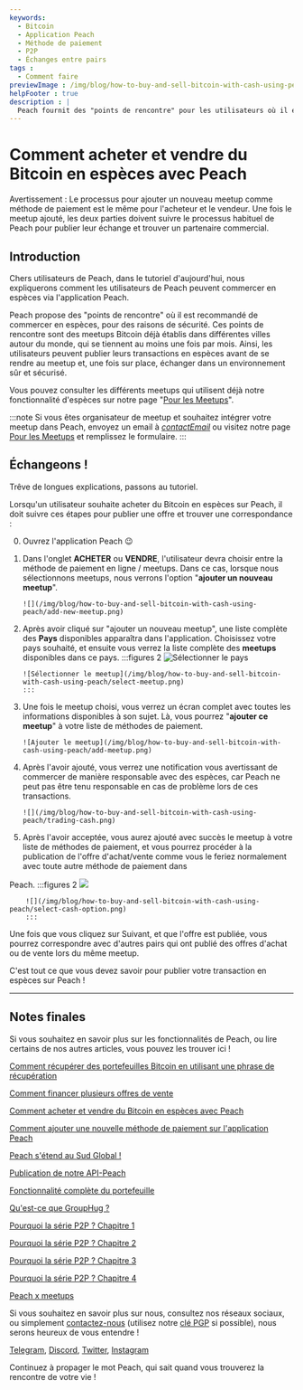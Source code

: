 ```yaml
---
keywords:
  - Bitcoin
  - Application Peach
  - Méthode de paiement
  - P2P
  - Échanges entre pairs
tags :
  - Comment faire
previewImage : /img/blog/how-to-buy-and-sell-bitcoin-with-cash-using-peach/teaser.jpg
helpFooter : true
description : |
  Peach fournit des "points de rencontre" pour les utilisateurs où il est recommandé d'échanger en espèces, pour des raisons de sécurité. Ces points de rencontre sont des meetups Bitcoin déjà existants dans différentes villes du monde, qui ont lieu au moins une fois par mois, permettant ainsi aux utilisateurs de publier leurs échanges en espèces avant d'assister au meetup et, une fois sur place, d'échanger dans un environnement sécurisé et sûr.
---
```


# Comment acheter et vendre du Bitcoin en espèces avec Peach

Avertissement : Le processus pour ajouter un nouveau meetup comme méthode de paiement est le même pour l'acheteur et le vendeur. Une fois le meetup ajouté, les deux parties doivent suivre le processus habituel de Peach pour publier leur échange et trouver un partenaire commercial.

## Introduction

Chers utilisateurs de Peach, dans le tutoriel d'aujourd'hui, nous expliquerons comment les utilisateurs de Peach peuvent commercer en espèces via l'application Peach.

Peach propose des "points de rencontre" où il est recommandé de commercer en espèces, pour des raisons de sécurité. Ces points de rencontre sont des meetups Bitcoin déjà établis dans différentes villes autour du monde, qui se tiennent au moins une fois par mois. Ainsi, les utilisateurs peuvent publier leurs transactions en espèces avant de se rendre au meetup et, une fois sur place, échanger dans un environnement sûr et sécurisé.

Vous pouvez consulter les différents meetups qui utilisent déjà notre fonctionnalité d'espèces sur notre page "[Pour les Meetups](/for-meetups/)".

:::note
Si vous êtes organisateur de meetup et souhaitez intégrer votre meetup dans Peach, envoyez un email à [$contactEmail$](mailto:$contactEmail$) ou visitez notre page [Pour les Meetups](/for-meetups/) et remplissez le formulaire.
:::

## Échangeons !

Trêve de longues explications, passons au tutoriel.

Lorsqu'un utilisateur souhaite acheter du Bitcoin en espèces sur Peach, il doit suivre ces étapes pour publier une offre et trouver une correspondance :

0.  Ouvrez l'application Peach 😉

1.  Dans l'onglet **ACHETER** ou **VENDRE**, l'utilisateur devra choisir entre la méthode de paiement en ligne / meetups. Dans ce cas, lorsque nous sélectionnons meetups, nous verrons l'option "**ajouter un nouveau meetup**".

        ![](/img/blog/how-to-buy-and-sell-bitcoin-with-cash-using-peach/add-new-meetup.png)

2.  Après avoir cliqué sur "ajouter un nouveau meetup", une liste complète des **Pays** disponibles apparaîtra dans l'application. Choisissez votre pays souhaité, et
    ensuite vous verrez la liste complète des **meetups** disponibles dans ce pays.
    :::figures 2
    ![Sélectionner le pays](/img/blog/how-to-buy-and-sell-bitcoin-with-cash-using-peach/select-country.png)

        ![Sélectionner le meetup](/img/blog/how-to-buy-and-sell-bitcoin-with-cash-using-peach/select-meetup.png)
        :::

3.  Une fois le meetup choisi, vous verrez un écran complet avec toutes les informations disponibles à son sujet. Là, vous pourrez "**ajouter ce
    meetup**" à votre liste de méthodes de paiement.

        ![Ajouter le meetup](/img/blog/how-to-buy-and-sell-bitcoin-with-cash-using-peach/add-meetup.png)

4.  Après l'avoir ajouté, vous verrez une notification vous avertissant de commercer de manière responsable avec des espèces, car Peach ne peut pas être tenu responsable en cas de problème lors de ces transactions.

        ![](/img/blog/how-to-buy-and-sell-bitcoin-with-cash-using-peach/trading-cash.png)

5.  Après l'avoir acceptée, vous aurez ajouté avec succès le meetup à votre liste de méthodes de paiement, et vous pourrez procéder à la publication de l'offre d'achat/vente comme vous le feriez normalement avec toute autre méthode de paiement dans

 Peach.
    :::figures 2
    ![](/img/blog/how-to-buy-and-sell-bitcoin-with-cash-using-peach/add-cash-option.png)

        ![](/img/blog/how-to-buy-and-sell-bitcoin-with-cash-using-peach/select-cash-option.png)
        :::

Une fois que vous cliquez sur Suivant, et que l'offre est publiée, vous pourrez correspondre avec d'autres pairs qui ont publié des offres d'achat ou de vente lors du même meetup.

C'est tout ce que vous devez savoir pour publier votre transaction en espèces sur Peach !

---

## Notes finales

Si vous souhaitez en savoir plus sur les fonctionnalités de Peach, ou lire certains de nos autres articles, vous pouvez les trouver ici !

[Comment récupérer des portefeuilles Bitcoin en utilisant une phrase de récupération](https://peachbitcoin.com/fr/blog/how-to-restore-peach-wallet/)

[Comment financer plusieurs offres de vente](https://peachbitcoin.com/fr/blog/funding-multiple-sell-offers/)

[Comment acheter et vendre du Bitcoin en espèces avec Peach](https://peachbitcoin.com/fr/blog/how-to-buy-and-sell-bitcoin-with-cash-using-peach/)

[Comment ajouter une nouvelle méthode de paiement sur l'application Peach](https://peachbitcoin.com/fr/blog/how-to-add-a-payment-method/)

[Peach s'étend au Sud Global !](https://peachbitcoin.com/fr/blog/peach-expands-to-the-global-south/)

[Publication de notre API-Peach](https://peachbitcoin.com/fr/blog/making-our-peach-api-public/)

[Fonctionnalité complète du portefeuille](https://peachbitcoin.com/fr/blog/full-wallet-functionality/)

[Qu'est-ce que GroupHug ?](https://peachbitcoin.com/fr/blog/group-hug/)

[Pourquoi la série P2P ? Chapitre 1](https://peachbitcoin.com/fr/blog/why-p2p-chapter-1/)

[Pourquoi la série P2P ? Chapitre 2](https://peachbitcoin.com/fr/blog/why-p2p-chapter-2/)

[Pourquoi la série P2P ? Chapitre 3](https://peachbitcoin.com/fr/blog/why-p2p-chapter-3-circular-economies/)

[Pourquoi la série P2P ? Chapitre 4](https://peachbitcoin.com/fr/blog/why-p2p-chapter-4-chains-of-trust/)

[Peach x meetups](https://peachbitcoin.com/fr/blog/peach-for-meetups/)

Si vous souhaitez en savoir plus sur nous, consultez nos réseaux sociaux, ou simplement [contactez-nous](mailto:hello@peachbitcoin.com) (utilisez notre [clé PGP](https://keys.openpgp.org/vks/v1/by-fingerprint/48339A19645E2E53488E0E5479E1B270FACD1BD2) si possible), nous serons heureux de vous entendre !

[Telegram](https://t.me/+GkOW1J-ixBBkZWRk), [Discord](https://discord.gg/ypeHz3SW54), [Twitter](https://twitter.com/peachbitcoin), [Instagram](https://instagram.com/peachbitcoin)

Continuez à propager le mot Peach, qui sait quand vous trouverez la rencontre de votre vie !
